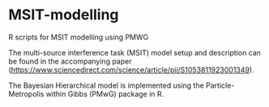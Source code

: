 # MSIT-modelling
R scripts for MSIT modelling using PMWG

The multi-source interference task (MSIT) model setup and description can be found in the accompanying paper (https://www.sciencedirect.com/science/article/pii/S1053811923001349).

The Bayesian Hierarchical model is implemented using the Particle-Metropolis within Gibbs (PMwG) package in R.
